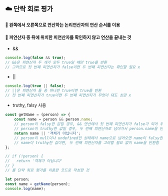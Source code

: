 ## ☁️ 단락 회로 평가 
#### 🔹 왼쪽에서 오른쪽으로 연산하는 논리연산자의 연산 순서를 이용 
#### 🔹 피연산자 중 뒤에 위치한 피연산자를 확인하지 않고 연산을 끝내는 것
- &&
```javascript
console.log(false && true); 
// &&은 피연산자 두 개가 모두 true일 때만 true를 반환
// 그러므로 첫 번째 피연산자가 false이면 두 번째 피연산자는 확인할 필요 x 
```
- ||
```javascript
console.log(true || false);
// ||은 피연산자 둘 중 하나만 true이면 true를 반환
// 첫 번째 피연산자가 true이면 두 번째 피연산자가 무엇이 돼도 상관 x 
```
- truthy, falsy 사용 
```javascript
const getName = (person) => {
    const name = person && person.name; 
    // person이 falsy한 값일 경우, && 연산에서 첫 번째 피연산자가 false가 되어 두 번째 피연산자 값은 고려하지 x. 즉 person.name에는 접근하지 않고 person을 그대로 반환함.
    // person이 truthy한 값일 경우, 두 번째 피연산자로 넘어가서 person.name을 반환함
    return name || '객체가 아닙니다'; 
    // person이 null이나 undefined인 상태에서 name으로 넘어오면 name이 falsy한 값이 되기 때문에 || 연산에서는 두 번째 피연산자까지 넘어가서 '객체가 아닙니다'를 반환함
    // name이 truthy한 값이면, 두 번째 피연산자를 고려할 필요 없이 name을 반환함
};

// if (!person) { 
//   return '객체가 아닙니다'
// } 
// 를 단락 회로 평가를 이용한 코드로 작성한 것 

let person;
const name = getName(person);
console.log(name);
```

